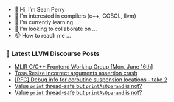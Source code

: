 - 👋 Hi, I’m Sean Perry
- 👀 I’m interested in compilers (c++, COBOL, llvm)
- 🌱 I’m currently learning ...
- 💞️ I’m looking to collaborate on ...
- 📫 How to reach me ...

<!---
s66perry/s66perry is a ✨ special ✨ repository because its `README.md` (this file) appears on your GitHub profile.
You can click the Preview link to take a look at your changes.
--->
### 📕 Latest LLVM Discourse Posts

<!-- DISCOURSE-LLVM:START -->
- [MLIR C/C++ Frontend Working Group [Mon, June 16th]](https://discourse.llvm.org/t/mlir-c-c-frontend-working-group-mon-june-16th/86610#post_1)
- [Tosa.Resize incorrect arguments assertion crash](https://discourse.llvm.org/t/tosa-resize-incorrect-arguments-assertion-crash/86599#post_2)
- [[RFC] Debug info for coroutine suspension locations - take 2](https://discourse.llvm.org/t/rfc-debug-info-for-coroutine-suspension-locations-take-2/86606#post_3)
- [Value `print` thread-safe but `printAsOperand` is not?](https://discourse.llvm.org/t/value-print-thread-safe-but-printasoperand-is-not/86609#post_2)
- [Value `print` thread-safe but `printAsOperand` is not?](https://discourse.llvm.org/t/value-print-thread-safe-but-printasoperand-is-not/86609#post_1)
<!-- DISCOURSE-LLVM:END -->
